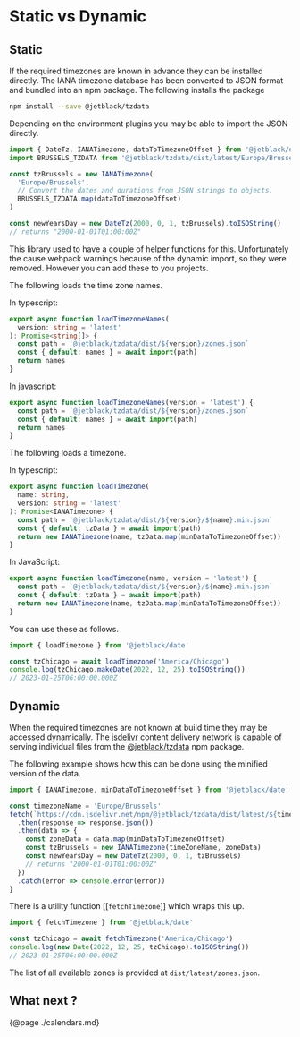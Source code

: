 # Static vs Dynamic

## Static

If the required timezones are known in advance they can be installed directly.
The IANA timezone database has been converted to JSON format and bundled into
an npm package. The following installs the package

```bash
npm install --save @jetblack/tzdata
```

Depending on the environment plugins you may be able to import the JSON directly.

```js
import { DateTz, IANATimezone, dataToTimezoneOffset } from '@jetblack/date-tz'
import BRUSSELS_TZDATA from '@jetblack/tzdata/dist/latest/Europe/Brussels.json'

const tzBrussels = new IANATimezone(
  'Europe/Brussels',
  // Convert the dates and durations from JSON strings to objects.
  BRUSSELS_TZDATA.map(dataToTimezoneOffset)
)

const newYearsDay = new DateTz(2000, 0, 1, tzBrussels).toISOString()
// returns "2000-01-01T01:00:00Z"
```

This library used to have a couple of helper functions for this.
Unfortunately the cause webpack warnings because of the dynamic import,
so they were removed. However you can add these to you projects.

The following loads the time zone names.

In typescript:

```ts
export async function loadTimezoneNames(
  version: string = 'latest'
): Promise<string[]> {
  const path = `@jetblack/tzdata/dist/${version}/zones.json`
  const { default: names } = await import(path)
  return names
}
```

In javascript:

```js
export async function loadTimezoneNames(version = 'latest') {
  const path = `@jetblack/tzdata/dist/${version}/zones.json`
  const { default: names } = await import(path)
  return names
}
```

The following loads a timezone.

In typescript:

```ts
export async function loadTimezone(
  name: string,
  version: string = 'latest'
): Promise<IANATimezone> {
  const path = `@jetblack/tzdata/dist/${version}/${name}.min.json`
  const { default: tzData } = await import(path)
  return new IANATimezone(name, tzData.map(minDataToTimezoneOffset))
}
```

In JavaScript:

```js
export async function loadTimezone(name, version = 'latest') {
  const path = `@jetblack/tzdata/dist/${version}/${name}.min.json`
  const { default: tzData } = await import(path)
  return new IANATimezone(name, tzData.map(minDataToTimezoneOffset))
}
```

You can use these as follows.

```js
import { loadTimezone } from '@jetblack/date'

const tzChicago = await loadTimezone('America/Chicago')
console.log(tzChicago.makeDate(2022, 12, 25).toISOString())
// 2023-01-25T06:00:00.000Z
```

## Dynamic

When the required timezones are not known at build time they may be accessed dynamically.
The [jsdelivr](https://www.jsdelivr.com/) content delivery network
is capable of serving individual files from the
[@jetblack/tzdata](https://www.npmjs.com/package/@jetblack/tzdata) npm package.

The following example shows how this can be done using the minified version
of the data.

```js
import { IANATimezone, minDataToTimezoneOffset } from '@jetblack/date'

const timezoneName = 'Europe/Brussels'
fetch(`https://cdn.jsdelivr.net/npm/@jetblack/tzdata/dist/latest/${timezoneName}.min.json`)
  .then(response => response.json())
  .then(data => {
    const zoneData = data.map(minDataToTimezoneOffset)
    const tzBrussels = new IANATimezone(timeZoneName, zoneData)
    const newYearsDay = new DateTz(2000, 0, 1, tzBrussels)
    // returns "2000-01-01T01:00:00Z"
  })
  .catch(error => console.error(error))
}
```

There is a utility function [[`fetchTimezone`]] which wraps this up.

```js
import { fetchTimezone } from '@jetblack/date'

const tzChicago = await fetchTimezone('America/Chicago')
console.log(new Date(2022, 12, 25, tzChicago).toISOString())
// 2023-01-25T06:00:00.000Z
```

The list of all available zones is provided at `dist/latest/zones.json`.

## What next ?

{@page ./calendars.md}
